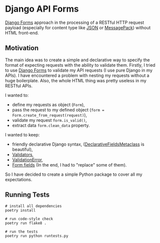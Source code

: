# Django API Forms

[Django Forms](https://docs.djangoproject.com/en/3.2/topics/forms/) approach in the processing of a RESTful HTTP
request payload (especially for content type like [JSON](https://www.json.org/) or [MessagePack](https://msgpack.org/))
without HTML front-end.

## Motivation

The main idea was to create a simple and declarative way to specify the format of expecting requests with the ability
to validate them. Firstly, I tried to use [Django Forms](https://docs.djangoproject.com/en/3.0/topics/forms/) to
validate my API requests (I use pure Django in my APIs). I have encountered a problem with nesting my requests without
a huge boilerplate. Also, the whole HTML thing was pretty useless in my RESTful APIs.

I wanted to:

- define my requests as object (`Form`),
- pass the request to my defined object (`form = Form.create_from_request(request)`),
- validate my request `form.is_valid()`,
- extract data `form.clean_data` property.

I wanted to keep:

- friendly declarative Django syntax,
([DeclarativeFieldsMetaclass](https://github.com/django/django/blob/master/django/forms/forms.py#L22) is beautiful),
- [Validators](https://docs.djangoproject.com/en/3.1/ref/validators/),
- [ValidationError](https://docs.djangoproject.com/en/3.1/ref/exceptions/#validationerror),
- [Form fields](https://docs.djangoproject.com/en/3.1/ref/forms/fields/) (In the end, I had to "replace" some of them).

So I have decided to create a simple Python package to cover all my expectations.

## Running Tests

```shell script
# install all dependencies
poetry install

# run code-style check
poetry run flake8 .

# run the tests
poetry run python runtests.py
```
